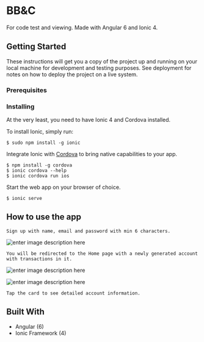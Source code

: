 
# BB&C

For code test and viewing. Made with Angular 6 and Ionic 4.

## Getting Started

These instructions will get you a copy of the project up and running on your local machine for development and testing purposes. See deployment for notes on how to deploy the project on a live system.

### Prerequisites




### Installing

At the very least, you need to have Ionic 4 and Cordova installed.

To install Ionic, simply run:
```
$ sudo npm install -g ionic
```

Integrate Ionic with  [Cordova](https://cordova.apache.org/)  to bring native capabilities to your app.
```
$ npm install -g cordova
$ ionic cordova --help
$ ionic cordova run ios
```

Start the web app on your browser of choice.
```
$ ionic serve
```

## How to use the app

```
Sign up with name, email and password with min 6 characters.
```

![enter image description here](https://lyn.codes/img/signup.png)

```
You will be redirected to the Home page with a newly generated account with transactions in it.
```

![enter image description here](https://lyn.codes/img/home.png)

![enter image description here](https://lyn.codes/img/transactions.png)
```
Tap the card to see detailed account information.
```


## Built With

* Angular (6)
* Ionic Framework (4)